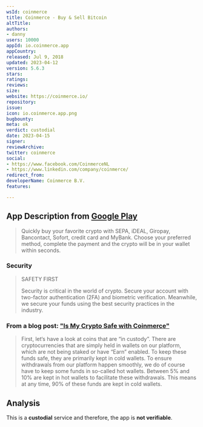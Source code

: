 ```yaml
---
wsId: coinmerce
title: Coinmerce - Buy & Sell Bitcoin
altTitle: 
authors:
- danny
users: 10000
appId: io.coinmerce.app
appCountry: 
released: Jul 9, 2018
updated: 2023-04-12
version: 5.6.3
stars: 
ratings: 
reviews: 
size: 
website: https://coinmerce.io/
repository: 
issue: 
icon: io.coinmerce.app.png
bugbounty: 
meta: ok
verdict: custodial
date: 2023-04-15
signer: 
reviewArchive: 
twitter: coinmerce
social:
- https://www.facebook.com/CoinmerceNL
- https://www.linkedin.com/company/coinmerce/
redirect_from: 
developerName: Coinmerce B.V.
features: 

---
```


## App Description from [Google Play](https://play.google.com/store/apps/details?id=io.coinmerce.app&gl=us) 

> Quickly buy your favorite crypto with SEPA, iDEAL, Giropay, Bancontact, Sofort, credit card and MyBank. Choose your preferred method, complete the payment and the crypto will be in your wallet within seconds.

### Security 

> SAFETY FIRST
> 
> Security is critical in the world of crypto. Secure your account with two-factor authentication (2FA) and biometric verification. Meanwhile, we secure your funds using the best security practices in the industry.

### From a blog post: ["Is My Crypto Safe with Coinmerce"](https://coinmerce.io/en/news/is-my-crypto-safe-with-coinmerce/) 

> First, let‘s have a look at coins that are “in custody”. There are cryptocurrencies that are simply held in wallets on our platform, which are not being staked or have “Earn” enabled. To keep these funds safe, they are primarily kept in cold wallets. To ensure withdrawals from our platform happen smoothly, we do of course have to keep some funds in so-called hot wallets. Between 5% and 10% are kept in hot wallets to facilitate these withdrawals. This means at any time, 90% of these funds are kept in cold wallets.

## Analysis 

This is a **custodial** service and therefore, the app is **not verifiable**.